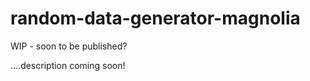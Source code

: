 random-data-generator-magnolia
=====================

WIP - soon to be published?

....description coming soon!
